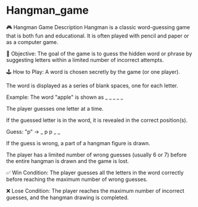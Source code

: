 # Hangman_game

🎮 Hangman Game Description
Hangman is a classic word-guessing game that is both fun and educational. It is often played with pencil and paper or as a computer game.

🧠 Objective:
The goal of the game is to guess the hidden word or phrase by suggesting letters within a limited number of incorrect attempts.

🕹️ How to Play:
A word is chosen secretly by the game (or one player).

The word is displayed as a series of blank spaces, one for each letter.

Example: The word "apple" is shown as _ _ _ _ _

The player guesses one letter at a time.

If the guessed letter is in the word, it is revealed in the correct position(s).

Guess: "p" → _ p p _ _

If the guess is wrong, a part of a hangman figure is drawn.

The player has a limited number of wrong guesses (usually 6 or 7) before the entire hangman is drawn and the game is lost.

✅ Win Condition:
The player guesses all the letters in the word correctly before reaching the maximum number of wrong guesses.

❌ Lose Condition:
The player reaches the maximum number of incorrect guesses, and the hangman drawing is completed.
